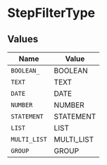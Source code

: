 # StepFilterType


## Values

| Name         | Value        |
| ------------ | ------------ |
| `BOOLEAN_`   | BOOLEAN      |
| `TEXT`       | TEXT         |
| `DATE`       | DATE         |
| `NUMBER`     | NUMBER       |
| `STATEMENT`  | STATEMENT    |
| `LIST`       | LIST         |
| `MULTI_LIST` | MULTI_LIST   |
| `GROUP`      | GROUP        |